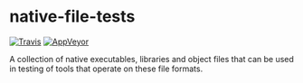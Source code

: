 native-file-tests
=================

[![Travis](https://travis-ci.org/dxdbg/native-file-tests.svg?branch=master)](https://travis-ci.org/dxdbg/native-file-tests)
[![AppVeyor](https://ci.appveyor.com/api/projects/status/p5bnyoisc493y1oj/branch/master?svg=true)](https://ci.appveyor.com/project/mcnulty/native-file-tests/branch/master)

A collection of native executables, libraries and object files that can be used in testing of tools that operate on these file formats.
